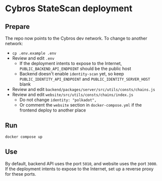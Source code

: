 Cybros StateScan deployment
====

## Prepare

The repo now points to the Cybros dev network.
To change to another network:

- `cp .env.example .env`
- Review and edit `.env`
  - If the deployment intents to expose to the Internet, `PUBLIC_BACKEND_API_ENDPOINT` should be the public host
  - Backend doesn't enable `identity-scan` yet, so keep `PUBLIC_IDENTITY_API_ENDPOINT` and `PUBLIC_IDENTITY_SERVER_HOST` blank
- Review and edit `backend/packages/server/src/utils/consts/chains.js`
- Review and edit `website/src/utils/consts/chains/index.js`
  - Do not change `identity: "polkadot",`
  - Or comment the `website` section in `docker-compose.yml` if the frontend deploy to another place

## Run

`docker compose up`

## Use

By default, backend API uses the port `5010`, and website uses the port `3000`.
If the deployment intents to expose to the Internet, set up a reverse proxy for these ports.
